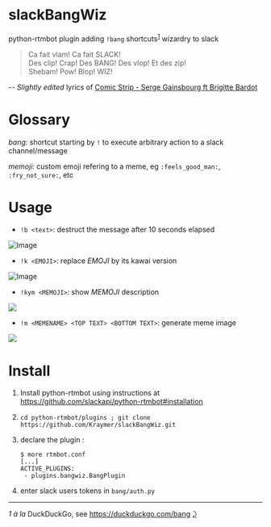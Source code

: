 # slackBangWiz
python-rtmbot plugin adding `!bang` shortcuts<sup id="a1">[1](#f1)</sup> wizardry to slack

> Ca fait vlam! Ca fait SLACK!  
> Des clip! Crap! Des BANG! Des vlop! Et des zip!   
> Shebam! Pow! Blop! WIZ!  

-- *Slightly edited* lyrics of [Comic Strip - Serge Gainsbourg ft Brigitte Bardot](https://www.youtube.com/watch?v=22Uf4-khGAk) 

# Glossary

_bang:_ shortcut starting by `!` to execute arbitrary action to a slack channel/message

_memoji:_ custom emoji refering to a meme, eg `:feels_good_man:`, `:fry_not_sure:`, etc 

# Usage

- `!b <text>`: destruct the message after 10 seconds elapsed

![Image](https://thumbs.gfycat.com/SecondaryEasygoingClam-size_restricted.gif)

- `!k <EMOJI>`: replace *EMOJI* by its kawai version

![Image](https://thumbs.gfycat.com/CavernousLikableFrigatebird-size_restricted.gif)

- `!kym <MEMOJI>`: show *MEMOJI* description 

![](https://i.imgur.com/Qs0BY1L.png)

- `!m <MEMENAME> <TOP TEXT> <BOTTOM TEXT>`: generate meme image

![](https://raw.githubusercontent.com/Kraymer/bulkdata/master/ezgif-5-3974dd57a36e.gif)


# Install

1. Install python-rtmbot using instructions at https://github.com/slackapi/python-rtmbot#installation
2. `cd python-rtmbot/plugins ; git clone https://github.com/Kraymer/slackBangWiz.git`
3. declare the plugin : 

   ~~~~
   $ more rtmbot.conf
   [...]
   ACTIVE_PLUGINS:
    - plugins.bangwiz.BangPlugin
   ~~~~
 
 4. enter slack users tokens in `bang/auth.py`
 
 
 ---
<i id="f1">1</i> *à la* DuckDuckGo, see https://duckduckgo.com/bang [⤸](#a1) 
